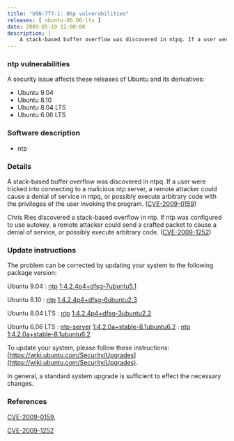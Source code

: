 ```yaml
---
title: "USN-777-1: Ntp vulnerabilities"
releases: [ ubuntu-06.06-lts ]
date: 2009-05-19 12:00:00
description: |
    A stack-based buffer overflow was discovered in ntpq. If a user were tricked into connecting to a malicious ntp server, a remote attacker could cause a denial of service in ntpq, or possibly execute arbitrary code with the privileges of the user invoking the program. ([CVE-2009-0159](http://people.ubuntu.com/~ubuntu-security/cve/CVE-2009-0159))
--- 
```

 
### ntp vulnerabilities

A security issue affects these releases of Ubuntu and its derivatives:

* Ubuntu 9.04
* Ubuntu 8.10
* Ubuntu 8.04 LTS
* Ubuntu 6.06 LTS

### Software description

* ntp 

### Details

A stack-based buffer overflow was discovered in ntpq. If a user were tricked into connecting to a malicious ntp server, a remote attacker could cause a denial of service in ntpq, or possibly execute arbitrary code with the privileges of the user invoking the program. ([CVE-2009-0159](http://people.ubuntu.com/~ubuntu-security/cve/CVE-2009-0159))

Chris Ries discovered a stack-based overflow in ntp. If ntp was configured to use autokey, a remote attacker could send a crafted packet to cause a denial of service, or possibly execute arbitrary code. ([CVE-2009-1252](http://people.ubuntu.com/~ubuntu-security/cve/CVE-2009-1252)) 

### Update instructions

The problem can be corrected by updating your system to the following package version:

Ubuntu 9.04
 : [ntp](https://launchpad.net/ubuntu/+source/ntp) <span> [1:4.2.4p4+dfsg-7ubuntu5.1](https://launchpad.net/ubuntu/+source/ntp/1:4.2.4p4+dfsg-7ubuntu5.1) </span> 

Ubuntu 8.10
 : [ntp](https://launchpad.net/ubuntu/+source/ntp) <span> [1:4.2.4p4+dfsg-6ubuntu2.3](https://launchpad.net/ubuntu/+source/ntp/1:4.2.4p4+dfsg-6ubuntu2.3) </span> 

Ubuntu 8.04 LTS
 : [ntp](https://launchpad.net/ubuntu/+source/ntp) <span> [1:4.2.4p4+dfsg-3ubuntu2.2](https://launchpad.net/ubuntu/+source/ntp/1:4.2.4p4+dfsg-3ubuntu2.2) </span> 

Ubuntu 6.06 LTS
 : [ntp-server](https://launchpad.net/ubuntu/+source/ntp) <span> [1:4.2.0a+stable-8.1ubuntu6.2](https://launchpad.net/ubuntu/+source/ntp/1:4.2.0a+stable-8.1ubuntu6.2) </span> 
 : [ntp](https://launchpad.net/ubuntu/+source/ntp) <span> [1:4.2.0a+stable-8.1ubuntu6.2](https://launchpad.net/ubuntu/+source/ntp/1:4.2.0a+stable-8.1ubuntu6.2) </span> 

To update your system, please follow these instructions: [https://wiki.ubuntu.com/Security/Upgrades](https://wiki.ubuntu.com/Security/Upgrades).

In general, a standard system upgrade is sufficient to effect the necessary changes. 

### References

 [CVE-2009-0159](http://people.ubuntu.com/~ubuntu-security/cve/CVE-2009-0159), 

 [CVE-2009-1252](http://people.ubuntu.com/~ubuntu-security/cve/CVE-2009-1252)
 
